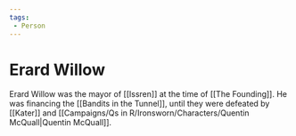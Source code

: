 ```yaml
---
tags:
 - Person
---
```


# Erard Willow 

Erard Willow was the mayor of [[Issren]] at the time of [[The Founding]]. 
He was financing the [[Bandits in the Tunnel]], until they were defeated by [[Kater]] and [[Campaigns/Qs in R/Ironsworn/Characters/Quentin McQuall|Quentin McQuall]]. 